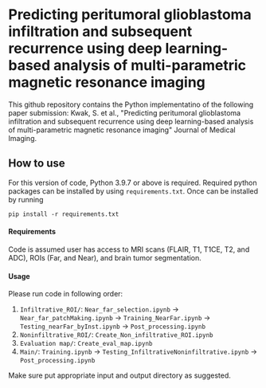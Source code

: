# Predicting peritumoral glioblastoma infiltration and subsequent recurrence using deep learning-based analysis of multi-parametric magnetic resonance imaging

This github repository contains the Python implementatino of the following paper submission: Kwak, S. et al., "Predicting peritumoral glioblastoma infiltration and subsequent recurrence using deep learning-based analysis of multi-parametric magnetic resonance imaging" Journal of Medical Imaging. 

## How to use

For this version of code, Python 3.9.7 or above is required. Required python packages can be installed by using `requirements.txt`. Once can be installed by running 

```
pip install -r requirements.txt
```

#### Requirements

Code is assumed user has access to MRI scans (FLAIR, T1, T1CE, T2, and ADC), ROIs (Far, and Near), and brain tumor segmentation.

#### Usage

Please run code in following order:
1) `Infiltrative_ROI/`: `Near_far_selection.ipynb` -> `Near_far_patchMaking.ipynb` -> `Training_NearFar.ipynb` -> `Testing_nearFar_byInst.ipynb` -> `Post_processing.ipynb`
2) `Noninfiltrative_ROI/`: `Create_Non_infiltrative_ROI.ipynb`
3) `Evaluation map/`: `Create_eval_map.ipynb`
4) `Main/`: `Training.ipynb` -> `Testing_InfiltrativeNoninfiltrative.ipynb` -> `Post_processing.ipynb`

Make sure put appropriate input and output directory as suggested.



